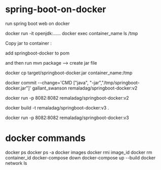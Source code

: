 # spring-boot-on-docker
run spring boot web on docker

docker run -it openjdk:……
docker exec container_name ls /tmp

Copy jar to container :

add  <finalName>springboot-docker</finalName> to pom

and then run mvn package --> create jar file

docker cp target/springboot-docker.jar container_name:/tmp


docker commit --change='CMD ["java", "-jar","/tmp/springboot-docker.jar"]' gallant_swanson remaladag/springboot-docker:v2

docker run -p 8082:8082 remaladag/springboot-docker:v2

docker build -t remaladag/springboot-docker:v3 .

docker run -p 8082:8082 remaladag/springboot-docker:v3


# docker commands
docker ps
docker ps -a
docker images
docker rmi image_id
docker rm container_id
docker-compose down
docker-compose up --build
docker network ls